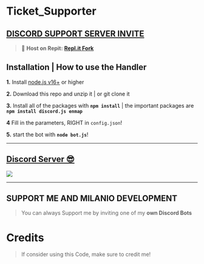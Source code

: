 # Ticket_Supporter

## [**DISCORD SUPPORT SERVER INVITE**](https://discord.gg/bYsTkVBNDK)
> 💪 **Host on Repit:** [**Repl.it Fork**](https://replit.com/@MyanmarGamer21/TicketSystem)

## Installation | How to use the Handler

 **1.** Install [node.js v16+](https://nodejs.org/) or higher

 **2.** Download this repo and unzip it    |    or git clone it

 **3.** Install all of the packages with **`npm install`**     |  the important packages are   **`npm install discord.js enmap`**

 **4** Fill in the parameters, RIGHT in `config.json`!

 **5.** start the bot with **`node bot.js`**!
  
***

## [Discord Server 😎](https://discord.gg/bYsTkVBNDK)
<a href="https://discord.gg/bYsTkVBNDK"><img src="https://discord.com/api/guilds/926803823731830845/widget.png?style=banner2"></a>


***

## SUPPORT ME AND MILANIO DEVELOPMENT

> You can always Support me by inviting one of my **own Discord Bots**


# Credits

> If consider using this Code, make sure to credit me!
